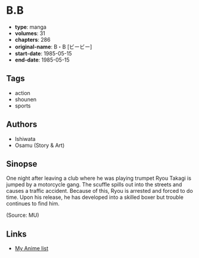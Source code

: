 # B.B

-   **type**: manga
-   **volumes**: 31
-   **chapters**: 286
-   **original-name**: B・B [ビービー]
-   **start-date**: 1985-05-15
-   **end-date**: 1985-05-15

## Tags

-   action
-   shounen
-   sports

## Authors

-   Ishiwata
-   Osamu (Story & Art)

## Sinopse

One night after leaving a club where he was playing trumpet Ryou Takagi is jumped by a motorcycle gang. The scuffle spills out into the streets and causes a traffic accident. Because of this, Ryou is arrested and forced to do time. Upon his release, he has developed into a skilled boxer but trouble continues to find him.

(Source: MU)

## Links

-   [My Anime list](https://myanimelist.net/manga/103033/BB)
